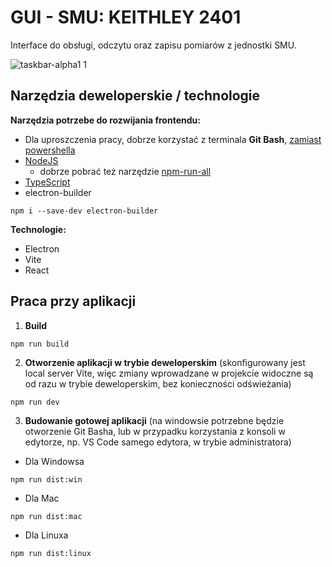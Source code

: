 # GUI - SMU: KEITHLEY 2401

Interface do obsługi, odczytu oraz zapisu pomiarów z jednostki SMU.

![taskbar-alpha1 1](https://github.com/user-attachments/assets/b8776dc2-0aab-4577-833c-a7bc6a52d970)

## Narzędzia deweloperskie / technologie

**Narzędzia potrzebe do rozwijania frontendu:**
- Dla uproszczenia pracy, dobrze korzystać z terminala **Git Bash**, <ins>zamiast powershella<ins/>
- [NodeJS](https://nodejs.org/en)
    - dobrze pobrać też narzędzie [npm-run-all](https://www.npmjs.com/package/npm-run-all)
- [TypeScript](https://www.npmjs.com/package/typescript)
- electron-builder
```
npm i --save-dev electron-builder
```

**Technologie:**
- Electron
- Vite
- React

## Praca przy aplikacji

1. **Build**
```
npm run build
```
2. **Otworzenie aplikacji w trybie deweloperskim** (skonfigurowany jest local server Vite, więc zmiany wprowadzane w projekcie widoczne są od razu w trybie deweloperskim, bez konieczności odświeżania)
```
npm run dev
```
3. **Budowanie gotowej aplikacji** (na windowsie potrzebne będzie otworzenie Git Basha, lub w przypadku korzystania z konsoli w edytorze, np. VS Code samego edytora, w trybie administratora)
- Dla Windowsa
```
npm run dist:win
```
- Dla Mac
```
npm run dist:mac
```
- Dla Linuxa
```
npm run dist:linux
```

